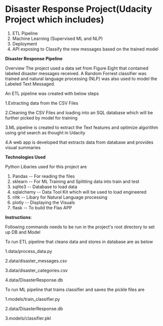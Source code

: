 # Disaster Response Project(Udacity Project which includes)
1. ETL Pipeline 
2. Machine Learning (Supervised ML and NLP)
3. Deployment 
4. API exposing to Classify the new messages based on the trained model


**Disaster Response Pipeline**

Overview
The project used a data set from Figure Eight that contained labeled disaster messages received. A Random Forrest classifier was trained and natural language processing (NLP) was also used to model the Labeled Text Messaged.

An ETL pipeline was created with below steps 

1.Extracting data from the CSV Files

2.Cleaning the CSV Files and loading into an SQL database which will be further picked by model for training

3.ML pipeline is created to extract the Text features and optimize algorithm using grid search as thought in Udacity

4.A web app is developed that extracts data from database and provides visual summaries


**Technologies Used**

Python Libaries used for this project are 

1. Pandas -- For reading the files
2. sklearn -- For ML Training and Splitting data into train and test
3. sqlite3  -- Database to load data 
4. sqlalchemy -- Data Tool Kit which will be used to load engineered 
5. nltk -- Libary for Natural Language processing 
6. plotly  -- Displaying the Visuals 
7. flask -- To build the Flas APP



**Instructions**:

Following commands needs to be run in the project's root directory to set up DB and Model

To run ETL pipeline that cleans data and stores in database are as below 

1.data/process_data.py 

2.data/disaster_messages.csv 

3.data/disaster_categories.csv 

4.data/DisasterResponse.db

To run ML pipeline that trains classifier and saves the pickle files are 

1.models/train_classifier.py 

2.data/DisasterResponse.db 

3.models/classifier.pkl




